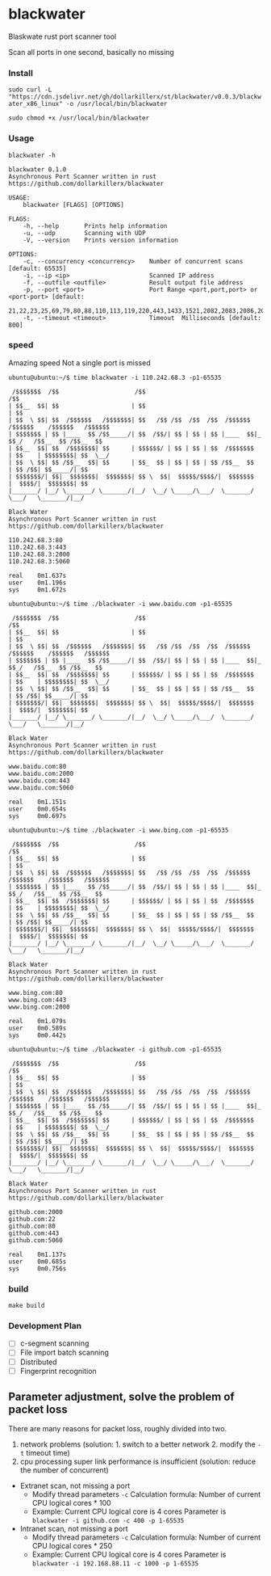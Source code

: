 # blackwater
Blaskwate rust port scanner tool

Scan all ports in one second, basically no missing
### Install
`sudo curl -L "https://cdn.jsdelivr.net/gh/dollarkillerx/st/blackwater/v0.0.3/blackwater_x86_linux" -o /usr/local/bin/blackwater`

`sudo chmod +x /usr/local/bin/blackwater`

### Usage
`blackwater -h`

``` 
blackwater 0.1.0
Asynchronous Port Scanner written in rust  https://github.com/dollarkillerx/blackwater

USAGE:
    blackwater [FLAGS] [OPTIONS]

FLAGS:
    -h, --help       Prints help information
    -u, --udp        Scanning with UDP
    -V, --version    Prints version information

OPTIONS:
    -c, --concurrency <concurrency>    Number of concurrent scans [default: 65535]
    -i, --ip <ip>                      Scanned IP address
    -f, --outfile <outfile>            Result output file address
    -p, --port <port>                  Port Range <port,port,port> or <port-port> [default:
                                       21,22,23,25,69,79,80,88,110,113,119,220,443,1433,1521,2082,2083,2086,2087,2095,2096,2077,2078,3306,3389,5432,6379,8080,9000,9001,9200,9300,11211,27017]
    -t, --timeout <timeout>            Timeout  Milliseconds [default: 800]
```

### speed
Amazing speed Not a single port is missed
``` 
ubuntu@ubuntu:~/$ time blackwater -i 110.242.68.3 -p1-65535

 /$$$$$$$  /$$                     /$$                                 /$$
| $$__  $$| $$                    | $$                                | $$
| $$  \ $$| $$  /$$$$$$   /$$$$$$$| $$   /$$ /$$  /$$  /$$  /$$$$$$  /$$$$$$    /$$$$$$   /$$$$$$
| $$$$$$$ | $$ |____  $$ /$$_____/| $$  /$$/| $$ | $$ | $$ |____  $$|_  $$_/   /$$__  $$ /$$__  $$
| $$__  $$| $$  /$$$$$$$| $$      | $$$$$$/ | $$ | $$ | $$  /$$$$$$$  | $$    | $$$$$$$$| $$  \__/
| $$  \ $$| $$ /$$__  $$| $$      | $$_  $$ | $$ | $$ | $$ /$$__  $$  | $$ /$$| $$_____/| $$
| $$$$$$$/| $$|  $$$$$$$|  $$$$$$$| $$ \  $$|  $$$$$/$$$$/|  $$$$$$$  |  $$$$/|  $$$$$$$| $$
|_______/ |__/ \_______/ \_______/|__/  \__/ \_____/\___/  \_______/   \___/   \_______/|__/

Black Water
Asynchronous Port Scanner written in rust
https://github.com/dollarkillerx/blackwater

110.242.68.3:80
110.242.68.3:443
110.242.68.3:2000
110.242.68.3:5060

real    0m1.637s
user    0m1.196s
sys     0m1.672s

ubuntu@ubuntu:~/$ time ./blackwater -i www.baidu.com -p1-65535
 
 /$$$$$$$  /$$                     /$$                                 /$$
| $$__  $$| $$                    | $$                                | $$
| $$  \ $$| $$  /$$$$$$   /$$$$$$$| $$   /$$ /$$  /$$  /$$  /$$$$$$  /$$$$$$    /$$$$$$   /$$$$$$
| $$$$$$$ | $$ |____  $$ /$$_____/| $$  /$$/| $$ | $$ | $$ |____  $$|_  $$_/   /$$__  $$ /$$__  $$
| $$__  $$| $$  /$$$$$$$| $$      | $$$$$$/ | $$ | $$ | $$  /$$$$$$$  | $$    | $$$$$$$$| $$  \__/
| $$  \ $$| $$ /$$__  $$| $$      | $$_  $$ | $$ | $$ | $$ /$$__  $$  | $$ /$$| $$_____/| $$
| $$$$$$$/| $$|  $$$$$$$|  $$$$$$$| $$ \  $$|  $$$$$/$$$$/|  $$$$$$$  |  $$$$/|  $$$$$$$| $$
|_______/ |__/ \_______/ \_______/|__/  \__/ \_____/\___/  \_______/   \___/   \_______/|__/

Black Water
Asynchronous Port Scanner written in rust
https://github.com/dollarkillerx/blackwater

www.baidu.com:80
www.baidu.com:2000
www.baidu.com:443
www.baidu.com:5060

real    0m1.151s
user    0m0.654s
sys     0m0.697s

ubuntu@ubuntu:~/$ time ./blackwater -i www.bing.com -p1-65535
 
 /$$$$$$$  /$$                     /$$                                 /$$
| $$__  $$| $$                    | $$                                | $$
| $$  \ $$| $$  /$$$$$$   /$$$$$$$| $$   /$$ /$$  /$$  /$$  /$$$$$$  /$$$$$$    /$$$$$$   /$$$$$$
| $$$$$$$ | $$ |____  $$ /$$_____/| $$  /$$/| $$ | $$ | $$ |____  $$|_  $$_/   /$$__  $$ /$$__  $$
| $$__  $$| $$  /$$$$$$$| $$      | $$$$$$/ | $$ | $$ | $$  /$$$$$$$  | $$    | $$$$$$$$| $$  \__/
| $$  \ $$| $$ /$$__  $$| $$      | $$_  $$ | $$ | $$ | $$ /$$__  $$  | $$ /$$| $$_____/| $$
| $$$$$$$/| $$|  $$$$$$$|  $$$$$$$| $$ \  $$|  $$$$$/$$$$/|  $$$$$$$  |  $$$$/|  $$$$$$$| $$
|_______/ |__/ \_______/ \_______/|__/  \__/ \_____/\___/  \_______/   \___/   \_______/|__/

Black Water
Asynchronous Port Scanner written in rust
https://github.com/dollarkillerx/blackwater

www.bing.com:80
www.bing.com:443
www.bing.com:2000

real    0m1.079s
user    0m0.589s
sys     0m0.442s

ubuntu@ubuntu:~/$ time ./blackwater -i github.com -p1-65535 

 /$$$$$$$  /$$                     /$$                                 /$$
| $$__  $$| $$                    | $$                                | $$
| $$  \ $$| $$  /$$$$$$   /$$$$$$$| $$   /$$ /$$  /$$  /$$  /$$$$$$  /$$$$$$    /$$$$$$   /$$$$$$
| $$$$$$$ | $$ |____  $$ /$$_____/| $$  /$$/| $$ | $$ | $$ |____  $$|_  $$_/   /$$__  $$ /$$__  $$
| $$__  $$| $$  /$$$$$$$| $$      | $$$$$$/ | $$ | $$ | $$  /$$$$$$$  | $$    | $$$$$$$$| $$  \__/
| $$  \ $$| $$ /$$__  $$| $$      | $$_  $$ | $$ | $$ | $$ /$$__  $$  | $$ /$$| $$_____/| $$
| $$$$$$$/| $$|  $$$$$$$|  $$$$$$$| $$ \  $$|  $$$$$/$$$$/|  $$$$$$$  |  $$$$/|  $$$$$$$| $$
|_______/ |__/ \_______/ \_______/|__/  \__/ \_____/\___/  \_______/   \___/   \_______/|__/

Black Water
Asynchronous Port Scanner written in rust
https://github.com/dollarkillerx/blackwater

github.com:2000
github.com:22
github.com:80
github.com:443
github.com:5060

real    0m1.137s
user    0m0.685s
sys     0m0.756s
```

### build
`make build`

### Development Plan
- [ ] c-segment scanning
- [ ] File import batch scanning
- [ ] Distributed
- [ ] Fingerprint recognition

## Parameter adjustment, solve the problem of packet loss
There are many reasons for packet loss, roughly divided into two. 
1. network problems (solution: 1. switch to a better network 2. modify the `-t` timeout time) 
2. cpu processing super link performance is insufficient (solution: reduce the number of concurrent)
- Extranet scan, not missing a port
    - Modify thread parameters `-c` Calculation formula: Number of current CPU logical cores * 100
    - Example: Current CPU logical core is 4 cores Parameter is `blackwater -i github.com -c 400 -p 1-65535 `
- Intranet scan, not missing a port
    - Modify thread parameters `-c` Calculation formula: Number of current CPU logical cores * 250
    - Example: Current CPU logical core is 4 cores Parameter is `blackwater -i 192.168.88.11 -c 1000 -p 1-65535 `